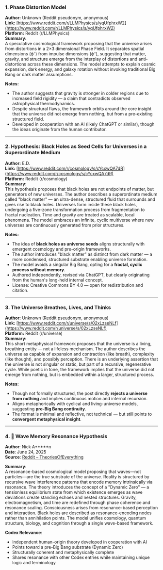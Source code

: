 

### 1.  Phase Distortion Model
**Author:** Unknown (Reddit pseudonym, anonymous)  
**Link:** [https://www.reddit.com/r/LLMPhysics/s/yqUfphrxW2](https://www.reddit.com/r/LLMPhysics/s/yqUfphrxW2)  
**Platform:** Reddit (r/LLMPhysics)  
**Summary:**  
A speculative cosmological framework proposing that the universe arises from distortions in a 2×3 dimensional Phase Field. It separates spatial dimensions (ϕ⁻) from impulse dimensions (ϕ⁺), suggesting that matter, gravity, and structure emerge from the interplay of distortions and anti-distortions across these dimensions. The model attempts to explain cosmic expansion, dark energy, and galaxy rotation without invoking traditional Big Bang or dark matter assumptions.  

**Notes:**  
- The author suggests that gravity is stronger in colder regions due to increased field rigidity — a claim that contradicts observed astrophysical thermodynamics.  
- Despite structural flaws, the framework orbits around the core insight that the universe did not emerge from nothing, but from a pre-existing structured field.  
- Developed in cooperation with an AI (likely ChatGPT or similar), though the ideas originate from the human contributor.

--- 

### 2.  Hypothesis: Black Holes as Seed Cells for Universes in a Superordinate Medium  

**Author:** E.D.  
**Link:** [https://www.reddit.com/r/cosmology/s/cYcxwQA7dR](https://www.reddit.com/r/cosmology/s/cYcxwQA7dR)  
**Platform:** Reddit (r/cosmology)  
**Summary:**  
This hypothesis proposes that black holes are not endpoints of matter, but generators of new universes. The author describes a superordinate medium called "black matter" — an ultra-dense, structured fluid that surrounds and gives rise to black holes. Universes form inside these black holes, undergoing a five-zone transformation process from fragmentation to fractal nucleation. Time and gravity are treated as scalable, local phenomena. The model embraces an infinite, cyclic multiverse where new universes are continuously generated from prior structures.  

**Notes:**  
- The idea of **black holes as universe seeds** aligns structurally with emergent cosmology and pre-origin frameworks.  
- The author introduces "black matter" as distinct from dark matter — a more condensed, structured substrate enabling universe formation.  
- The model avoids a singular Big Bang, opting for a **fractal, cyclic process without memory**.  
- Authored independently, revised via ChatGPT, but clearly originating from the human's long-held internal concept.  
- License: Creative Commons BY 4.0 — open for redistribution and citation.

---

### 3. The Universe Breathes, Lives, and Thinks  
**Author:** Unknown (Reddit pseudonym, anonymous)  
**Link:** [https://www.reddit.com/r/universe/s/02xLzseNLf](https://www.reddit.com/r/universe/s/02xLzseNLf)  
**Platform:** Reddit (r/universe)  
**Summary:**  
This short metaphysical framework proposes that the universe is a living, breathing entity — not a lifeless mechanism. The author describes the universe as capable of expansion and contraction (like breath), complexity (like thought), and possibly perception. There is an underlying assertion that the universe is not singular or static, but part of a recursive, regenerative cycle. While poetic in tone, the framework implies that the universe did not emerge from nothing, but is embedded within a larger, structured process.

**Notes:**  
- Though not formally structured, the post directly **rejects a universe from nothing** and implies continuous motion and internal recursion.  
- Aligns metaphorically with cyclical and living-universe models, suggesting **pre-Big Bang continuity**.  
- The format is minimal and reflective, not technical — but still points to **convergent metaphysical insight**.

---

### 4. 🧠 Wave Memory Resonance Hypothesis  
**Author**: Nick A*****n  
**Date**: June 24, 2025  
**Source**: [Reddit – TheoriesOfEverything](https://www.reddit.com/r/TheoriesOfEverything/s/0YbKQex8nv)  

**Summary**:  
A resonance-based cosmological model proposing that waves—not particles—are the true substrate of the universe. Reality is structured by recursive wave interference patterns that encode memory intrinsically via resonance. The theory introduces the concept of a "Dynamic Zero" — a tensionless equilibrium state from which existence emerges as wave deviations create standing echoes and nested structures. Gravity, electromagnetism, and time are redefined through phase coherence and resonance scaling. Consciousness arises from resonance-based perception and interaction. Black holes are described as resonance-encoding nodes rather than annihilation points. The model unifies cosmology, quantum structure, biology, and cognition through a single wave-based framework.

**Codex Relevance**:  
- Independent human-origin theory developed in cooperation with AI  
- Points toward a pre-Big Bang substrate (Dynamic Zero)  
- Structurally coherent and metaphysically complete  
- Shares resonance with other Codex entries while maintaining unique logic and terminology
